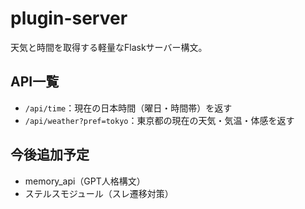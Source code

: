 # plugin-server

天気と時間を取得する軽量なFlaskサーバー構文。

## API一覧

- `/api/time`：現在の日本時間（曜日・時間帯）を返す
- `/api/weather?pref=tokyo`：東京都の現在の天気・気温・体感を返す

## 今後追加予定
- memory_api（GPT人格構文）
- ステルスモジュール（スレ遷移対策）


